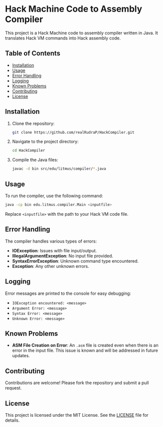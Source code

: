 # Hack Machine Code to Assembly Compiler

This project is a Hack Machine code to assembly compiler written in Java. It translates Hack VM commands into Hack assembly code.

## Table of Contents

- [Installation](#installation)
- [Usage](#usage)
- [Error Handling](#error-handling)
- [Logging](#logging)
- [Known Problems](#known-problems)
- [Contributing](#contributing)
- [License](#license)

## Installation

1. Clone the repository:
    ```sh
    git clone https://github.com/realRudraP/HackCompiler.git
    ```
2. Navigate to the project directory:
    ```sh
    cd HackCompiler
    ```
3. Compile the Java files:
    ```sh
    javac -d bin src/edu/litmus/compiler/*.java
    ```

## Usage

To run the compiler, use the following command:
```sh
java -cp bin edu.litmus.compiler.Main <inputfile>
```
Replace `<inputfile>` with the path to your Hack VM code file.

## Error Handling

The compiler handles various types of errors:
- **IOException**: Issues with file input/output.
- **IllegalArgumentException**: No input file provided.
- **SyntaxErrorException**: Unknown command type encountered.
- **Exception**: Any other unknown errors.

## Logging

Error messages are printed to the console for easy debugging:
- `IOException encountered: <message>`
- `Argument Error: <message>`
- `Syntax Error: <message>`
- `Unknown Error: <message>`

## Known Problems

- **ASM File Creation on Error**: An `.asm` file is created even when there is an error in the input file. This issue is known and will be addressed in future updates.

## Contributing

Contributions are welcome! Please fork the repository and submit a pull request.

## License

This project is licensed under the MIT License. See the [LICENSE](LICENSE) file for details.
